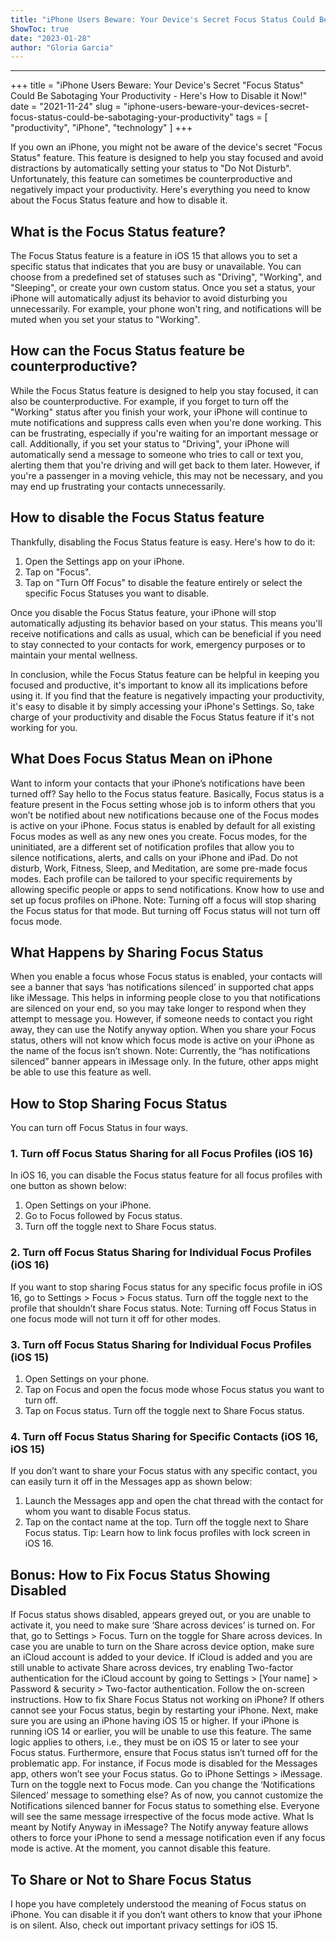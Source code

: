 ```yaml
---
title: "iPhone Users Beware: Your Device's Secret Focus Status Could Be Sabotaging Your Productivity - Here's How to Disable it Now!"
ShowToc: true 
date: "2023-01-28"
author: "Gloria Garcia"
---
```

*****
+++
title = "iPhone Users Beware: Your Device's Secret "Focus Status" Could Be Sabotaging Your Productivity - Here's How to Disable it Now!"
date = "2021-11-24"
slug = "iphone-users-beware-your-devices-secret-focus-status-could-be-sabotaging-your-productivity"
tags = [
    "productivity",
    "iPhone",
    "technology"
]
+++

If you own an iPhone, you might not be aware of the device's secret "Focus Status" feature. This feature is designed to help you stay focused and avoid distractions by automatically setting your status to "Do Not Disturb". Unfortunately, this feature can sometimes be counterproductive and negatively impact your productivity. Here's everything you need to know about the Focus Status feature and how to disable it.

## What is the Focus Status feature?

The Focus Status feature is a feature in iOS 15 that allows you to set a specific status that indicates that you are busy or unavailable. You can choose from a predefined set of statuses such as "Driving", "Working", and "Sleeping", or create your own custom status. Once you set a status, your iPhone will automatically adjust its behavior to avoid disturbing you unnecessarily. For example, your phone won't ring, and notifications will be muted when you set your status to "Working".

## How can the Focus Status feature be counterproductive?

While the Focus Status feature is designed to help you stay focused, it can also be counterproductive. For example, if you forget to turn off the "Working" status after you finish your work, your iPhone will continue to mute notifications and suppress calls even when you're done working. This can be frustrating, especially if you're waiting for an important message or call. Additionally, if you set your status to "Driving", your iPhone will automatically send a message to someone who tries to call or text you, alerting them that you're driving and will get back to them later. However, if you're a passenger in a moving vehicle, this may not be necessary, and you may end up frustrating your contacts unnecessarily.

## How to disable the Focus Status feature

Thankfully, disabling the Focus Status feature is easy. Here's how to do it:

1. Open the Settings app on your iPhone.
2. Tap on "Focus".
3. Tap on "Turn Off Focus" to disable the feature entirely or select the specific Focus Statuses you want to disable.

Once you disable the Focus Status feature, your iPhone will stop automatically adjusting its behavior based on your status. This means you'll receive notifications and calls as usual, which can be beneficial if you need to stay connected to your contacts for work, emergency purposes or to maintain your mental wellness.

In conclusion, while the Focus Status feature can be helpful in keeping you focused and productive, it's important to know all its implications before using it. If you find that the feature is negatively impacting your productivity, it's easy to disable it by simply accessing your iPhone's Settings. So, take charge of your productivity and disable the Focus Status feature if it's not working for you.


## What Does Focus Status Mean on iPhone


Want to inform your contacts that your iPhone’s notifications have been turned off? Say hello to the Focus status feature.
Basically, Focus status is a feature present in the Focus setting whose job is to inform others that you won’t be notified about new notifications because one of the Focus modes is active on your iPhone. Focus status is enabled by default for all existing Focus modes as well as any new ones you create. 
Focus modes, for the uninitiated, are a different set of notification profiles that allow you to silence notifications, alerts, and calls on your iPhone and iPad. Do not disturb, Work, Fitness, Sleep, and Meditation, are some pre-made focus modes. Each profile can be tailored to your specific requirements by allowing specific people or apps to send notifications. Know how to use and set up focus profiles on iPhone. 
Note: Turning off a focus will stop sharing the Focus status for that mode. But turning off Focus status will not turn off focus mode.

 
## What Happens by Sharing Focus Status


When you enable a focus whose Focus status is enabled, your contacts will see a banner that says ‘has notifications silenced’ in supported chat apps like iMessage.
This helps in informing people close to you that notifications are silenced on your end, so you may take longer to respond when they attempt to message you. However, if someone needs to contact you right away, they can use the Notify anyway option.
When you share your Focus status, others will not know which focus mode is active on your iPhone as the name of the focus isn’t shown. 
Note: Currently, the “has notifications silenced” banner appears in iMessage only. In the future, other apps might be able to use this feature as well.

 
## How to Stop Sharing Focus Status


You can turn off Focus Status in four ways.

 
### 1. Turn off Focus Status Sharing for all Focus Profiles (iOS 16)


In iOS 16, you can disable the Focus status feature for all focus profiles with one button as shown below:
1. Open Settings on your iPhone. 
2. Go to Focus followed by Focus status. 
3. Turn off the toggle next to Share Focus status. 

 
### 2. Turn off Focus Status Sharing for Individual Focus Profiles (iOS 16)


If you want to stop sharing Focus status for any specific focus profile in iOS 16, go to Settings > Focus > Focus status. Turn off the toggle next to the profile that shouldn’t share Focus status.
Note: Turning off Focus Status in one focus mode will not turn it off for other modes.

 
### 3. Turn off Focus Status Sharing for Individual Focus Profiles (iOS 15)


1. Open Settings on your phone.
2. Tap on Focus and open the focus mode whose Focus status you want to turn off. 
3. Tap on Focus status. Turn off the toggle next to Share Focus status. 

 
### 4. Turn off Focus Status Sharing for Specific Contacts (iOS 16, iOS 15)


If you don’t want to share your Focus status with any specific contact, you can easily turn it off in the Messages app as shown below:
1. Launch the Messages app and open the chat thread with the contact for whom you want to disable Focus status.
2. Tap on the contact name at the top. Turn off the toggle next to Share Focus status. 
Tip: Learn how to link focus profiles with lock screen in iOS 16.

 
## Bonus: How to Fix Focus Status Showing Disabled


If Focus status shows disabled, appears greyed out, or you are unable to activate it, you need to make sure ‘Share across devices’ is turned on.
For that, go to Settings > Focus. Turn on the toggle for Share across devices.
In case you are unable to turn on the Share across device option, make sure an iCloud account is added to your device. If iCloud is added and you are still unable to activate Share across devices, try enabling Two-factor authentication for the iCloud account by going to Settings > [Your name] > Password & security > Two-factor authentication. Follow the on-screen instructions.
How to fix Share Focus Status not working on iPhone?
If others cannot see your Focus status, begin by restarting your iPhone. Next, make sure you are using an iPhone having iOS 15 or higher. If your iPhone is running iOS 14 or earlier, you will be unable to use this feature. The same logic applies to others, i.e., they must be on iOS 15 or later to see your Focus status. 
Furthermore, ensure that Focus status isn’t turned off for the problematic app. For instance, if Focus mode is disabled for the Messages app, others won’t see your Focus status. Go to iPhone Settings > iMessage. Turn on the toggle next to Focus mode.
Can you change the ‘Notifications Silenced’ message to something else?
As of now, you cannot customize the Notifications silenced banner for Focus status to something else. Everyone will see the same message irrespective of the focus mode active.
What Is meant by Notify Anyway in iMessage?
The Notify anyway feature allows others to force your iPhone to send a message notification even if any focus mode is active. At the moment, you cannot disable this feature.

 
## To Share or Not to Share Focus Status


I hope you have completely understood the meaning of Focus status on iPhone. You can disable it if you don’t want others to know that your iPhone is on silent. Also, check out important privacy settings for iOS 15.




